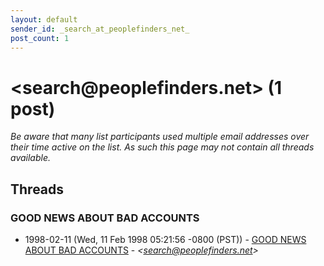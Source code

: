 ```yaml
---
layout: default
sender_id: _search_at_peoplefinders_net_
post_count: 1
---
```


# <search<span>@</span>peoplefinders.net> (1 post)

_Be aware that many list participants used multiple email addresses over their time active on the list. As such this page may not contain all threads available._

## Threads

### GOOD NEWS ABOUT BAD ACCOUNTS
+ 1998-02-11 (Wed, 11 Feb 1998 05:21:56 -0800 (PST)) - [GOOD NEWS ABOUT BAD ACCOUNTS](/archive/1998/02/9fd3d20e9fd7c66b3f7c1053491cf660e5e535345f338cb9f568a842ca447074) - _\<search@peoplefinders.net\>_

